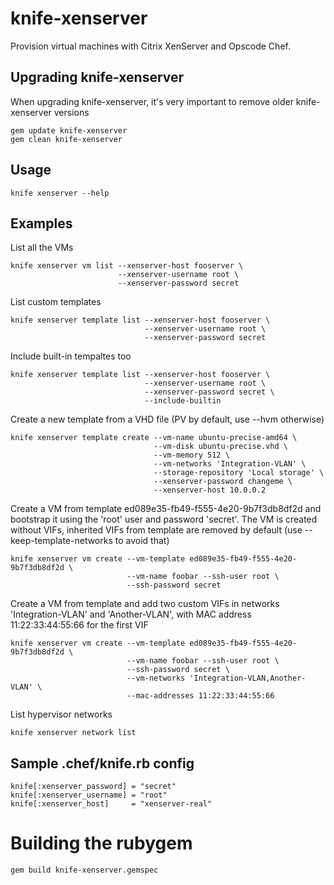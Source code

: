 # knife-xenserver

Provision virtual machines with Citrix XenServer and Opscode Chef.

## Upgrading knife-xenserver

When upgrading knife-xenserver, it's very important to remove older knife-xenserver versions

    gem update knife-xenserver
    gem clean knife-xenserver

## Usage

    knife xenserver --help

## Examples

List all the VMs

    knife xenserver vm list --xenserver-host fooserver \
                            --xenserver-username root \
                            --xenserver-password secret


List custom templates

    knife xenserver template list --xenserver-host fooserver \
                                  --xenserver-username root \
                                  --xenserver-password secret

Include built-in tempaltes too

    knife xenserver template list --xenserver-host fooserver \
                                  --xenserver-username root \
                                  --xenserver-password secret \
                                  --include-builtin

Create a new template from a VHD file (PV by default, use --hvm otherwise) 

    knife xenserver template create --vm-name ubuntu-precise-amd64 \
                                    --vm-disk ubuntu-precise.vhd \
                                    --vm-memory 512 \
                                    --vm-networks 'Integration-VLAN' \
                                    --storage-repository 'Local storage' \
                                    --xenserver-password changeme \
                                    --xenserver-host 10.0.0.2 


Create a VM from template ed089e35-fb49-f555-4e20-9b7f3db8df2d and bootstrap it using the 'root' user and password 'secret'. The VM is created without VIFs, inherited VIFs from template are removed by default (use --keep-template-networks to avoid that)

    knife xenserver vm create --vm-template ed089e35-fb49-f555-4e20-9b7f3db8df2d \
                              --vm-name foobar --ssh-user root \
                              --ssh-password secret 

Create a VM from template and add two custom VIFs in networks 'Integration-VLAN' and 'Another-VLAN', with MAC address 11:22:33:44:55:66 for the first VIF

    knife xenserver vm create --vm-template ed089e35-fb49-f555-4e20-9b7f3db8df2d \
                              --vm-name foobar --ssh-user root \
                              --ssh-password secret \
                              --vm-networks 'Integration-VLAN,Another-VLAN' \
                              --mac-addresses 11:22:33:44:55:66

List hypervisor networks

    knife xenserver network list

## Sample .chef/knife.rb config

    knife[:xenserver_password] = "secret"
    knife[:xenserver_username] = "root"
    knife[:xenserver_host]     = "xenserver-real"


# Building the rubygem

    gem build knife-xenserver.gemspec
